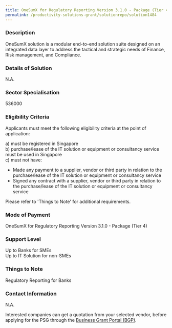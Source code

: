 ```yaml
---
title: OneSumX for Regulatory Reporting Version 3.1.0 - Package (Tier 4)
permalink: /productivity-solutions-grant/solutionrepo/solution1484
---
```


### Description

OneSumX solution is a modular end-to-end solution suite designed on an integrated data layer to address the tactical and strategic needs of Finance, Risk management, and Compliance.

### Details of Solution

N.A.

### Sector Specialisation

 536000 

### Eligibility Criteria

Applicants must meet the following eligibility criteria at the point of application:

a) must be registered in Singapore <br>
b) purchase/lease of the IT solution or equipment or consultancy service must be used in Singapore <br>
c) must not have:
- Made any payment to a supplier, vendor or third party in relation to the purchase/lease of the IT solution or equipment or consultancy service
- Signed any contract with a supplier, vendor or third party in relation to the purchase/lease of the IT solution or equipment or consultancy service

Please refer to 'Things to Note' for additional requirements.

### Mode of Payment
OneSumX for Regulatory Reporting Version 3.1.0 - Package (Tier 4)

### Support Level
Up to Banks for SMEs <br>
Up to IT Solution  for non-SMEs

### Things to Note
Regulatory Reporting for Banks

### Contact Information
N.A.

Interested companies can get a quotation from your selected vendor, before applying for the PSG through the <a target='_blank' rel='noopener' href='https://www.businessgrants.gov.sg/'>Business Grant Portal (BGP)</a>.
